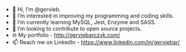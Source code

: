 - 👋 Hi, I’m @gervieb.
- 👀 I’m interested in improving my programming and coding skills.
- 🌱 I’m currently learning MySQL, Jest, Enzyme and SASS.
- 💞️ I’m looking to contribute to open source projects.
- 🌐 My portfolio - http://gerviebarczyk.com/
- 📫 Reach me on LinkedIn - https://www.linkedin.com/in/gerviebar/

<!---
gervieb/gervieb is a ✨ special ✨ repository because its `README.md` (this file) appears on your GitHub profile.
You can click the Preview link to take a look at your changes.
--->
